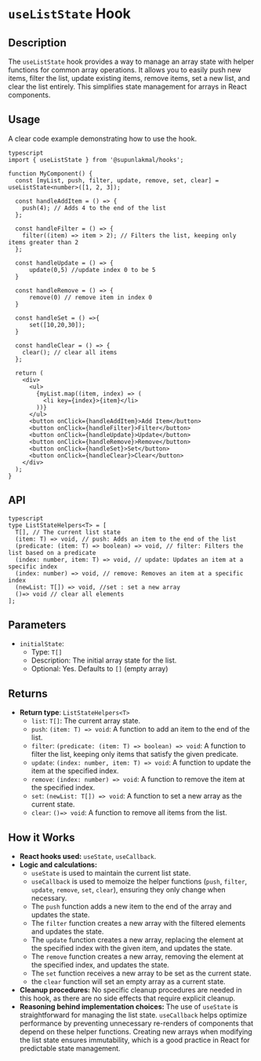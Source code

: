 # `useListState` Hook

## Description

The `useListState` hook provides a way to manage an array state with helper functions for common array operations. It allows you to easily push new items, filter the list, update existing items, remove items, set a new list, and clear the list entirely. This simplifies state management for arrays in React components.

## Usage

A clear code example demonstrating how to use the hook.

```
typescript
import { useListState } from '@supunlakmal/hooks';

function MyComponent() {
  const [myList, push, filter, update, remove, set, clear] = useListState<number>([1, 2, 3]);

  const handleAddItem = () => {
    push(4); // Adds 4 to the end of the list
  };

  const handleFilter = () => {
    filter((item) => item > 2); // Filters the list, keeping only items greater than 2
  };

  const handleUpdate = () => {
      update(0,5) //update index 0 to be 5
  }

  const handleRemove = () => {
      remove(0) // remove item in index 0
  }

  const handleSet = () =>{
      set([10,20,30]);
  }

  const handleClear = () => {
    clear(); // clear all items
  };

  return (
    <div>
      <ul>
        {myList.map((item, index) => (
          <li key={index}>{item}</li>
        ))}
      </ul>
      <button onClick={handleAddItem}>Add Item</button>
      <button onClick={handleFilter}>Filter</button>
      <button onClick={handleUpdate}>Update</button>
      <button onClick={handleRemove}>Remove</button>
      <button onClick={handleSet}>Set</button>
      <button onClick={handleClear}>Clear</button>
    </div>
  );
}
```

## API

```
typescript
type ListStateHelpers<T> = [
  T[], // The current list state
  (item: T) => void, // push: Adds an item to the end of the list
  (predicate: (item: T) => boolean) => void, // filter: Filters the list based on a predicate
  (index: number, item: T) => void, // update: Updates an item at a specific index
  (index: number) => void, // remove: Removes an item at a specific index
  (newList: T[]) => void, //set : set a new array
  ()=> void // clear all elements
];
```

## Parameters

- `initialState`:
  - Type: `T[]`
  - Description: The initial array state for the list.
  - Optional: Yes. Defaults to `[]` (empty array)

## Returns

- **Return type**: `ListStateHelpers<T>`
  - `list`: `T[]`: The current array state.
  - `push`: `(item: T) => void`: A function to add an item to the end of the list.
  - `filter`: `(predicate: (item: T) => boolean) => void`: A function to filter the list, keeping only items that satisfy the given predicate.
  - `update`: `(index: number, item: T) => void`: A function to update the item at the specified index.
  - `remove`: `(index: number) => void`: A function to remove the item at the specified index.
  - `set`: `(newList: T[]) => void`: A function to set a new array as the current state.
  - `clear`: `()=> void`: A function to remove all items from the list.

## How it Works

- **React hooks used:** `useState`, `useCallback`.
- **Logic and calculations:**
  - `useState` is used to maintain the current list state.
  - `useCallback` is used to memoize the helper functions (`push`, `filter`, `update`, `remove`, `set`, `clear`), ensuring they only change when necessary.
  - The `push` function adds a new item to the end of the array and updates the state.
  - The `filter` function creates a new array with the filtered elements and updates the state.
  - The `update` function creates a new array, replacing the element at the specified index with the given item, and updates the state.
  - The `remove` function creates a new array, removing the element at the specified index, and updates the state.
  - The `set` function receives a new array to be set as the current state.
  - the `clear` function will set an empty array as a current state.
- **Cleanup procedures:** No specific cleanup procedures are needed in this hook, as there are no side effects that require explicit cleanup.
- **Reasoning behind implementation choices:** The use of `useState` is straightforward for managing the list state. `useCallback` helps optimize performance by preventing unnecessary re-renders of components that depend on these helper functions. Creating new arrays when modifying the list state ensures immutability, which is a good practice in React for predictable state management.
